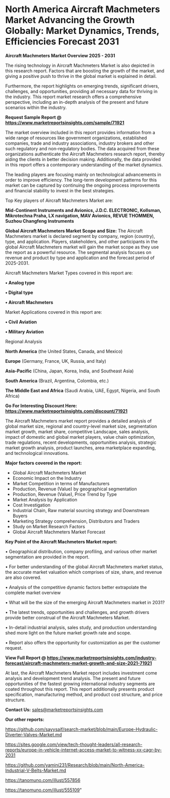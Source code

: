 # North America Aircraft Machmeters Market Advancing the Growth Globally: Market Dynamics, Trends, Efficiencies Forecast 2031

<Strong> Aircraft Machmeters Market Overview 2025 - 2031</strong>

The rising technology in Aircraft Machmeters Market is also depicted in this research report. Factors that are boosting the growth of the market, and giving a positive push to thrive in the global market is explained in detail.

Furthermore, the report highlights on emerging trends, significant drivers, challenges, and opportunities, providing all necessary data for thriving in the industry. This report market research offers a comprehensive perspective, including an in-depth analysis of the present and future scenarios within the industry.

<strong>Request Sample Report @ <a href=https://www.marketreportsinsights.com/sample/71921>https://www.marketreportsinsights.com/sample/71921</a></strong>

The market overview included in this report provides information from a wide range of resources like government organizations, established companies, trade and industry associations, industry brokers and other such regulatory and non-regulatory bodies. The data acquired from these organizations authenticate the Aircraft Machmeters research report, thereby aiding the clients in better decision making. Additionally, the data provided in this report offers a contemporary understanding of the market dynamics.

The leading players are focusing mainly on technological advancements in order to improve efficiency. The long-term development patterns for this market can be captured by continuing the ongoing process improvements and financial stability to invest in the best strategies.

Top Key players of Aircraft Machmeters Market are:

<strong>Mid-Continent Instruments and Avionics, J.D.C. ELECTRONIC, Kollsman, Mikrotechna Praha, LX navigation, MAV Avionics, REVUE THOMMEN, Suzhou Changfeng Instruments</strong>

<strong><b>Global Aircraft Machmeters Market Scope and Size:</b></strong>
The Aircraft Machmeters market is declared segment by company, region (country), type, and application. Players, stakeholders, and other participants in the global Aircraft Machmeters market will gain the market scope as they use the report as a powerful resource. The segmental analysis focuses on revenue and product by type and application and the forecast period of 2025-2031.

Aircraft Machmeters Market Types covered in this report are:

<strong>• Analog type

• Digital type

• Aircraft Machmeters</strong>

Market Applications covered in this report are:

<strong>• Civil Aviation

• Military Aviation</strong> 

Regional Analysis

<strong>North America</strong> (the United States, Canada, and Mexico)

<strong>Europe</strong> (Germany, France, UK, Russia, and Italy)

<strong>Asia-Pacific</strong> (China, Japan, Korea, India, and Southeast Asia)

<strong>South America</strong> (Brazil, Argentina, Colombia, etc.)

<strong>The Middle East and Africa</strong> (Saudi Arabia, UAE, Egypt, Nigeria, and South Africa)

<strong>Go For Interesting Discount Here: <a href=https://www.marketreportsinsights.com/discount/71921>https://www.marketreportsinsights.com/discount/71921</a></strong>

The Aircraft Machmeters market report provides a detailed analysis of global market size, regional and country-level market size, segmentation market growth, market share, competitive Landscape, sales analysis, impact of domestic and global market players, value chain optimization, trade regulations, recent developments, opportunities analysis, strategic market growth analysis, product launches, area marketplace expanding, and technological innovations.

<strong><b>Major factors covered in the report:</b></strong>
<ul>
  <li>Global Aircraft Machmeters Market </li>
  <li>Economic Impact on the Industry</li>
  <li>Market Competition in terms of Manufacturers</li>
  <li>Production, Revenue (Value) by geographical segmentation</li>
  <li>Production, Revenue (Value), Price Trend by Type</li>
  <li>Market Analysis by Application</li>
  <li>Cost Investigation</li>
  <li>Industrial Chain, Raw material sourcing strategy and Downstream Buyers</li>
  <li>Marketing Strategy comprehension, Distributors and Traders</li>
  <li>Study on Market Research Factors</li>
  <li>Global Aircraft Machmeters Market Forecast</li>
</ul>

<strong><b>Key Point of the Aircraft Machmeters Market report:</b></strong>

• Geographical distribution, company profiling, and various other market segmentation are provided in the report.

• For better understanding of the global Aircraft Machmeters market status, the accurate market valuation which comprises of size, share, and revenue are also covered.

• Analysis of the competitive dynamic factors better extrapolate the complete market overview

• What will be the size of the emerging Aircraft Machmeters market in 2031?

• The latest trends, opportunities and challenges, and growth drivers provide better construal of the Aircraft Machmeters Market.

• In-detail industrial analysis, sales study, and production understanding shed more light on the future market growth rate and scope.

• Report also offers the opportunity for customization as per the customer request.

<strong><b>View Full Report @ <a href=https://www.marketreportsinsights.com/industry-forecast/aircraft-machmeters-market-growth-and-size-2021-71921>https://www.marketreportsinsights.com/industry-forecast/aircraft-machmeters-market-growth-and-size-2021-71921</a></b></strong>


At last, the Aircraft Machmeters Market report includes investment come analysis and development trend analysis. The present and future opportunities of the fastest growing international industry segments are coated throughout this report. This report additionally presents product specification, manufacturing method, and product cost structure, and price structure.

<strong>Contact Us:</strong>
sales@marketreportsinsights.com

<strong>Our other reports:</strong>

<a href=https://github.com/sayysaif/search-market/blob/main/Europe-Hydraulic-Diverter-Valves-Market.md>https://github.com/sayysaif/search-market/blob/main/Europe-Hydraulic-Diverter-Valves-Market.md</a>

<a href=https://sites.google.com/view/tech-thought-leaders/all-research-reports/europe-in-vehicle-internet-access-market-to-witness-xx-cagr-by-2031>https://sites.google.com/view/tech-thought-leaders/all-research-reports/europe-in-vehicle-internet-access-market-to-witness-xx-cagr-by-2031</a>

<a href=https://github.com/yamini231/Research/blob/main/North-America-Industrial-V-Belts-Market.md>https://github.com/yamini231/Research/blob/main/North-America-Industrial-V-Belts-Market.md</a>

<a href=https://tanomuno.com/illust/557856>https://tanomuno.com/illust/557856</a>

<a href=https://tanomuno.com/illust/555109>https://tanomuno.com/illust/555109</a>"
